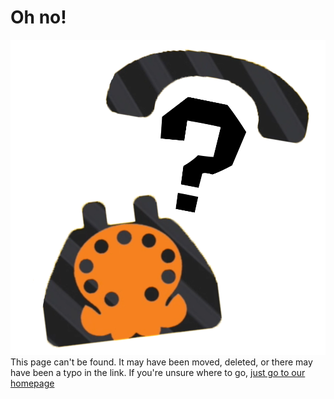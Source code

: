 # Oh no!
![Broken Off the Dial](broken.png)
This page can't be found. It may have been moved, deleted, or there may have been a typo in the link. If you're unsure where to go, [just go to our homepage](https://otd.ink)
